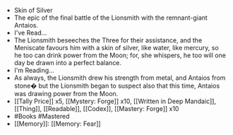 - Skin of Silver
- The epic of the final battle of the Lionsmith with the remnant-giant Antaios.
- I've Read...
- The Lionsmith beseeches the Three for their assistance, and the Meniscate favours him with a skin of silver, like water, like mercury, so he too can drink power from the Moon; for, she whispers, he too will one day be drawn into a perfect balance.
- I'm Reading...
- As always, the Lionsmith drew his strength from metal, and Antaios from stone� but the Lionsmith began to suspect also that this time, Antaios was drawing power from the Moon.
- [[Tally Price]] x5, [[Mystery: Forge]] x10, [[Written in Deep Mandaic]], [[Thing]], [[Readable]], [[Codex]], [[Mastery: Forge]] x10
- #Books #Mastered
- [[Memory]]: [[Memory: Fear]]